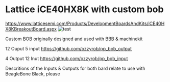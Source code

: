# Lattice  iCE40HX8K with custom bob

https://www.latticesemi.com/Products/DevelopmentBoardsAndKits/iCE40HX8KBreakoutBoard.aspx
![test](https://raw.githubusercontent.com/multigcs/LinuxCNC-RIO/main/configs/Olimex-ICE40HX8K-EVB_BOB/olimex-bob.jpg)

Custom BOB originally designed and used with BBB & machinekit

12 Ouput 5 input
https://github.com/ozzyrob/pp_bob_output

4 Output 12 Inut
https://github.com/ozzyrob/pp_bob_input

Descritions of the Inputs & Outputs for both bard relate to use with BeagleBone Black, please